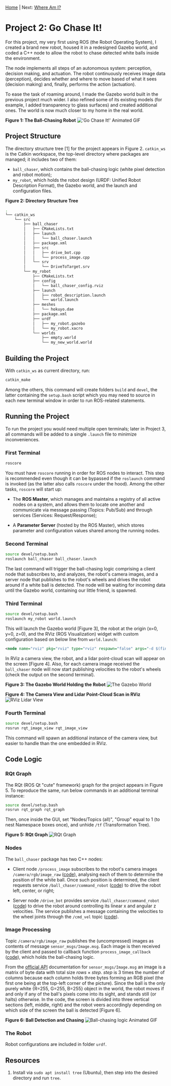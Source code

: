 [Home](../../README.md) | Next: [Where Am I?](../p3/p3-where-am-i.md)

# Project 2: Go Chase It!

For this project, my very first using ROS (the Robot Operating System), I created a brand new robot, housed it in a redesigned Gazebo world, and coded a C++ node to allow the robot to chase detected white balls inside the environment.

The node implements all steps of an autonomous system: perception, decision making, and actuation. The robot continuously receives image data (perception), decides whether and where to move based of what it sees (decision making) and, finally, performs the action (actuation).

To ease the task of roaming around, I made the Gazebo world built in the previous project much wider. I also refined some of its existing models (for example, I added transparency to glass surfaces) and created additional ones. The world is now much closer to my home in the real world.

__Figure 1: The Ball-Chasing Robot__
!['Go Chase It!' Animated GIF](./img/mov2.gif)

## Project Structure

The directory structure tree [1] for the project appears in Figure 2. `catkin_ws` is the Catkin workspace, the top-level directory where packages are managed; it includes two of them:

* `ball_chaser`, which contains the ball-chasing logic (white pixel detection and robot motion);
* `my_robot`, which holds the robot design (URDF: Unified Robot Description Format), the Gazebo world, and the launch and configuration files.

__Figure 2: Directory Structure Tree__

```bash
.
└── catkin_ws
    └── src
        ├── ball_chaser
        │   ├── CMakeLists.txt
        │   ├── launch
        │   │   └── ball_chaser.launch
        │   ├── package.xml
        │   ├── src
        │   │   ├── drive_bot.cpp
        │   │   └── process_image.cpp
        │   └── srv
        │       └── DriveToTarget.srv
        └── my_robot
            ├── CMakeLists.txt
            ├── config
            │   └── ball_chaser_config.rviz
            ├── launch
            │   ├── robot_description.launch
            │   └── world.launch
            ├── meshes
            │   └── hokuyo.dae
            ├── package.xml
            ├── urdf
            │   ├── my_robot.gazebo
            │   └── my_robot.xacro
            └── worlds
                ├── empty.world
                └── my_new_world.world
```

## Building the Project

With `catkin_ws` as current directory, run:

```bash
catkin_make
```

Among the others, this command will create folders `build` and `devel`, the latter containing the `setup.bash` script which you may need to source in each new terminal window in order to run ROS-related statements.

## Running the Project

To run the project you would need multiple open terminals; later in Project 3, all commands will be added to a single `.launch` file to minimize inconveniences.

### First Terminal

```bash
roscore
```

You must have `roscore` running in order for ROS nodes to interact. This step is recommended even though it can be bypassed if the `roslaunch` command is invoked (as the latter also calls `roscore` under the hood). Among the other tasks, `roscore` will start up:

* The __ROS Master__, which manages and maintains a registry of all active nodes on a system, and allows them to locate one another and communicate via message passing (Topics: Pub/Sub) and through services (Services: Request/Response);

* A __Parameter Server__ (hosted by the ROS Master), which stores parameter and configuration values shared among the running nodes.

### Second Terminal

```bash
source devel/setup.bash
roslaunch ball_chaser ball_chaser.launch
```

The last command will trigger the ball-chasing logic comprising a client node that subscribes to, and analyzes, the robot's camera images, and a server node that publishes to the robot's wheels and drives the robot around if a white ball is detected. The node will be waiting for incoming data until the Gazebo world, containing our little friend, is spawned.

### Third Terminal

```bash
source devel/setup.bash
roslaunch my_robot world.launch
```

This will launch the Gazebo world [Figure 3], the robot at the origin (x=0, y=0, z=0), and the RViz (ROS Visualization) widget with custom configuration based on below line from `world.launch`:

```xml
<node name="rviz" pkg="rviz" type="rviz" respawn="false" args="-d $(find my_robot)/config/ball_chaser_config.rviz"/>
```

In RViz a camera view, the robot, and a lidar point-cloud scan will appear on the screen [Figure 4]. Also, for each camera image received the `ball_chaser` node will now start publishing velocities to the robot's wheels (check the output on the second terminal).

__Figure 3: The Gazebo World Holding the Robot__
![The Gazebo World](./img/img2.png)

__Figure 4: The Camera View and Lidar Point-Cloud Scan in RViz__
![RViz Lidar View](./img/img3.png)

### Fourth Terminal

```bash
source devel/setup.bash
rosrun rqt_image_view rqt_image_view
```

This command will spawn an additional instance of the camera view, but easier to handle than the one embedded in RViz.

## Code Logic

### RQt Graph

The RQt (ROS Qt "cute" framework) graph for the project appears in Figure 5. To reproduce the same, run below commands in an additional terminal instance:

```bash
source devel/setup.bash
rosrun rqt_graph rqt_graph
```

Then, once inside the GUI, set "Nodes/Topics (all)", "Group" equal to 1 (to nest Namespace boxes once), and unhide `/tf` (Transformation Tree).

__Figure 5: RQt Graph__
![RQt Graph](./img/img4.png)

### Nodes

The `ball_chaser` package has two C++ nodes:

* Client node `/process_image` subscribes to the robot's camera images `/camera/rgb/image_raw` ([code](https://github.com/federicomariamassari/udacity-rsend/blob/main/projects/p2/catkin_ws/src/ball_chaser/src/process_image.cpp#L92)), analysing each of them to determine the position of the white ball. Once such position is determined, the client requests service `/ball_chaser/command_robot` ([code](https://github.com/federicomariamassari/udacity-rsend/blob/main/projects/p2/catkin_ws/src/ball_chaser/src/process_image.cpp#L89)) to drive the robot left, center, or right;

* Server node `/drive_bot` provides service `/ball_chaser/command_robot` ([code](https://github.com/federicomariamassari/udacity-rsend/blob/main/projects/p2/catkin_ws/src/ball_chaser/src/drive_bot.cpp#L45)) to drive the robot around controlling its linear x and angular z velocities. The service publishes a message containing the velocities to the wheel joints through the `/cmd_vel` topic ([code](https://github.com/federicomariamassari/udacity-rsend/blob/main/projects/p2/catkin_ws/src/ball_chaser/src/drive_bot.cpp#L42)).

### Image Processing

Topic `/camera/rgb/image_raw` publishes the (uncompressed) images as contents of message `sensor_msgs/Image.msg`. Each image is then received by the client and passed to callback function `process_image_callback` ([code](https://github.com/federicomariamassari/udacity-rsend/blob/main/projects/p2/catkin_ws/src/ball_chaser/src/process_image.cpp#L31)), which holds the ball-chasing logic.

From the [official API](https://docs.ros.org/en/noetic/api/sensor_msgs/html/msg/Image.html) documentation for `sensor_msgs/Image.msg` an image is a matrix of byte data with total size $rows \times step$. $step$ is 3 times the number of columns because each column holds three bytes forming an RGB pixel (the first one being at the top-left corner of the picture). Since the ball is the only purely white {R=255, G=255, B=255} object in the world, the robot moves if and only if any of the ball's pixels come into its sight, and stands still (or halts) otherwise. In the code, the screen is divided into three vertical sections (left, middle, right) and the robot veers accordingly depending on which side of the screen the ball is detected [Figure 6].

__Figure 6: Ball Detection and Chasing__
![Ball-chasing logic Animated GIF](./img/mov3.gif)

### The Robot

Robot configurations are included in folder `urdf`. 

## Resources

1. Install via `sudo apt install tree` (Ubuntu), then step into the desired directory and run `tree`.
